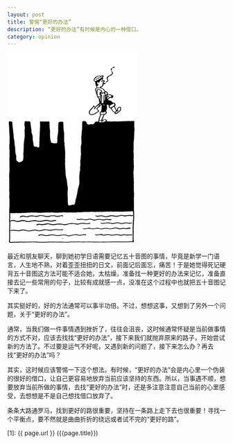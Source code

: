 ```yaml
---
layout: post
title: 警惕“更好的办法”
description: “更好的办法”有时候是内心的一种借口。
category: opinion
---
```


<img src="/images/warning-of-better-solution/dig-a-well.jpg" alt="dig-a-well">

最近和朋友聊天，聊到她初学日语需要记忆五十音图的事情，毕竟是新学一门语言，人生地不熟，对着歪歪扭扭的日文，前面记后面忘，痛苦！于是她觉得死记硬背五十音图这方法可能不适合她，太枯燥，准备找一种更好的办法来记忆，准备直接去记一些常用的句子，比较有成就感一点，没准在这个过程中也就把五十音图记下来了。

其实挺好的，好的方法通常可以事半功倍。不过，想想这事，又想到了另外一个问题，关于“更好的办法”。

通常，当我们做一件事情遇到挫折了，往往会沮丧，这时候通常怀疑是当前做事情的方式不对，应该去找找“更好的办法”，接下来我们就抛弃原来的路子，开始尝试新的方法了。不过要是运气不好呢，又遇到新的问题了，接下来怎么办？再去找“更好的办法”吗？

其实，这时候应该警惕一下这个想法。有时候，“更好的办法”会是内心里一个伪装的很好的借口，让自己更容易地放弃当前应该坚持的东西。所以，当事遇不顺，想要放弃当前所做的事情，去找“更好的办法”时，还是多注意注意自己当前的心里感受，去想想是不是自己想找借口放弃了。

条条大路通罗马，找到更好的路很重要，坚持在一条路上走下去也很重要！寻找一个平衡点，要不然就是曲曲折折的绕远或者试不完的“更好的路”。

[SamirChen]: http://www.samirchen.com "SamirChen"
[1]: {{ page.url }} ({{page.title}})


